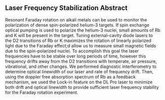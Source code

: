## Laser Frequency Stabilization Abstract

Resonant Faraday rotation on alkali metals can be used to monitor the polarization of dense spin-polarized helium-3 targets. If spin exchange optical pumping is used to polarize the helium-3 nuclei, small amounts of Rb and K will be present in the target. Tuning external-cavity diode lasers to the D2 transitions of Rb or K maximizes the rotation of linearly polarized light due to the Faraday effect;d allow us  to measure small magnetic fields due to the spin-polarized nuclei. To accomplish this goal the laser frequencies have to be stable over long periods of time, however this frequency drifts away from the D2 transitions with temperate, air pressure, vibrational, and other changes. We performed diagnostic interferometry to determine optical linewidth of our laser and rate of frequency drift. Then, using the doppler free absorption spectrum of Rb as a feedback mechanism, we used the Lock-in feature on the DL Pro laser to minimize both drift and optical linewidth to provide sufficient laser frequency stability for the Faraday rotation experiment.
